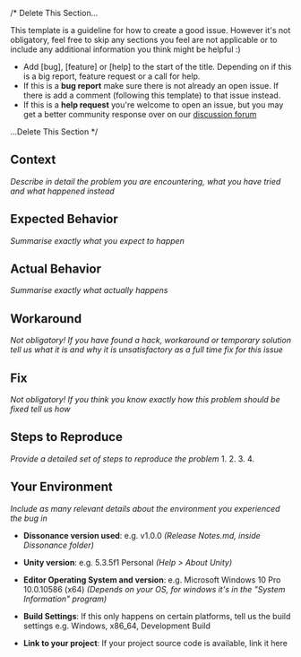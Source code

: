 /* Delete This Section...

This template is a guideline for how to create a good issue. However it's not obligatory, feel free to skip any sections you feel are not applicable or to include any additional information you think might be helpful :)

 - Add [bug], [feature] or [help] to the start of the title. Depending on if this is a big report, feature request or a call for help.
 - If this is a **bug report** make sure there is not already an open issue. If there is add a comment (following this template) to that issue instead.
 - If this is a **help request** you're welcome to open an issue, but you may get a better community response over on our [discussion forum](https://www.reddit.com/r/dissonance_voip)

...Delete This Section */

## Context
_Describe in detail the problem you are encountering, what you have tried and what happened instead_

## Expected Behavior
_Summarise exactly what you expect to happen_

## Actual Behavior
_Summarise exactly what actually happens_

## Workaround
_Not obligatory! If you have found a hack, workaround or temporary solution tell us what it is and why it is unsatisfactory as a full time fix for this issue_

## Fix
_Not obligatory! If you think you know exactly how this problem should be fixed tell us how_

## Steps to Reproduce
_Provide a detailed set of steps to reproduce the problem_
1.
2.
3.
4.

## Your Environment
_Include as many relevant details about the environment you experienced the bug in_

- **Dissonance version used**: e.g. v1.0.0 _(Release Notes.md, inside Dissonance folder)_

- **Unity version**: e.g. 5.3.5f1 Personal _(Help > About Unity)_

- **Editor Operating System and version**: e.g. Microsoft Windows 10 Pro 10.0.10586 (x64) _(Depends on your OS, for windows it's in the "System Information" program)_

- **Build Settings**: If this only happens on certain platforms, tell us the build settings e.g. Windows, x86_64, Development Build

- **Link to your project**: If your project source code is available, link it here